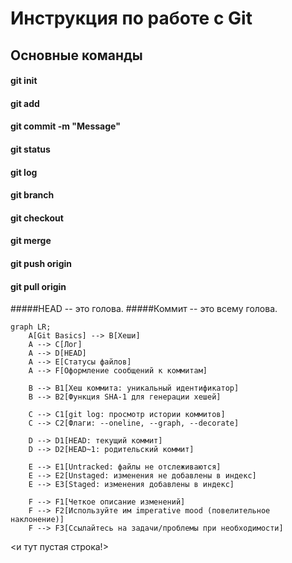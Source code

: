 # Инструкция по работе с Git

## Основные команды

#### git init

#### git add <file>

#### git commit -m "Message"

#### git status

#### git log

#### git branch <branch-name>

#### git checkout <branch-name>

#### git merge <branch-name>

#### git push origin <branch-name>

#### git pull origin <branch-name>

#####HEAD -- это голова.
#####Коммит -- это всему голова.

```mermaid
graph LR;
    A[Git Basics] --> B[Хеши]
    A --> C[Лог]
    A --> D[HEAD]
    A --> E[Статусы файлов]
    A --> F[Оформление сообщений к коммитам]

    B --> B1[Хеш коммита: уникальный идентификатор]
    B --> B2[Функция SHA-1 для генерации хешей]

    C --> C1[git log: просмотр истории коммитов]
    C --> C2[Флаги: --oneline, --graph, --decorate]

    D --> D1[HEAD: текущий коммит]
    D --> D2[HEAD~1: родительский коммит]

    E --> E1[Untracked: файлы не отслеживаются]
    E --> E2[Unstaged: изменения не добавлены в индекс]
    E --> E3[Staged: изменения добавлены в индекс]

    F --> F1[Четкое описание изменений]
    F --> F2[Используйте им imperative mood (повелительное наклонение)]
    F --> F3[Ссылайтесь на задачи/проблемы при необходимости]
```
<и тут пустая строка!>

